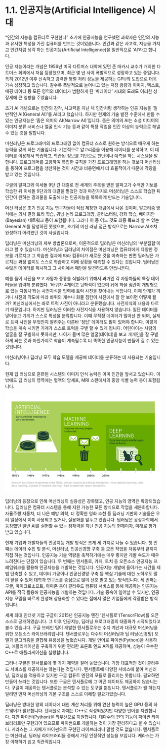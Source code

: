 # 1.1.    인공지능\(Artificial Intelligence\) 시대

“인간의 지능을 컴퓨터로 구현한다” 초기에 인공지능을 연구했던 과학자은 인간의 지능과 유사한 특성을 가진 컴퓨터를 만드는 것이었습니다. 인간과 같은 사고력, 지능을 가지고 인간처럼 생각 하는 인공지능\(Artificial Intelligence\)을 일반적으로 ‘AI’라고 합니다.

인공 지능이라는 개념은 1956년 미국 다트머스 대학에 있던 존 매카시 교수가 개최한 다트머스 회의에서 처음 등장했으며, 최근 몇 년 사이 폭발적으로 성장하고 있는 중입니다. 특히 2012년 이후 신속하고 강력한 병렬 처리 성능을 제공하는 GPU의 도입으로 더욱 가속 성장하고 있습니다. 갈수록 폭발적으로 늘어나고 있는 저장 용량과 이미지, 텍스트, 매핑 데이터 등 모든 영역의 데이터가 범람하게 된 ‘빅데이터’ 시대의 도래도 이러한 성장세에 큰 영향을 주었습니다.

초기 AI 개념으로는 인간의 감각, 사고력을 지닌 채 인간처럼 생각하는 인공 지능을 ‘일반적인 AI\(General AI\)’를 AI라고 했습니다. 하지만 현재의 기술 발전 수준에서 만들 수 있는 인공지능은 ‘좁은 의미의 AI\(Narrow AI\)’입니다. 좁은 의미의 AI는 소셜 미디어의 이미지 분류 서비스나 얼굴 인식 기능 등과 같이 특정 작업을 인간 이상의 능력으로 해낼 수 있는 것을 말합니다.

머신러닝은 프로그래머의 프로그래밍 없이 컴퓨터 스스로 원하는 방식으로 배우게 하는 능력을 갖게 하는 기술입니다. 기본적으로 알고리즘을 이용해 데이터를 분석하고, 이 데이터를 이용해서 학습하고, 학습된 정보를 기반으로 판단이나 예측을 하는 시스템을 말합니다. 프로그래머를 고용하여 복잡한 규칙을 가진 프로그래밍을 하는 것보다 머신러닝을 통하여 프로그램을 생산하는 것이 시간과 비용면에서 더 효율적이기 때문에 각광을 받고 있는 것입니다.

구글의 알파고와 이세돌 9단 간 대결로 전 세계의 주목을 받은 알파고가 수백만 기보를 학습한 뒤 이세돌 9단과의 대결을 펼쳤던 것과 마찬가지로 머싱러닝은 스스로 학습한 뒤 인간이 원하는 결과물을 도출해내는 인공지능을 똑똑하게 만드는 기술입니다.

머신 러닝은 초기 인공 지능 연구자들이 직접 제창한 개념에서 나온 것이며, 알고리즘 방식에는 의사 결정 트리 학습, 귀납 논리 프로그래밍, 클러스터링, 강화 학습, 베이지안\(Bayesian\) 네트워크 등이 포함됩니다. 그러나 이 중 어느 것도 최종 목표라 할 수 있는 General AI를 달성하진 못했으며, 초기의 머신 러닝 접근 방식으로는 Narrow AI조차 완성하기 어려웠던 것이 사실입니다.

딥러닝은 머신러닝의 세부 방법론으로써, 이론적으로 딥러닝은 머신러닝의 ‘부분집합’이라고 할 수 있습니다. 머신러닝과 딥러닝의 차이점은 머신러닝은 컴퓨터에게 다양한 정보를 가르치고 그 학습한 결과에 따라 컴퓨터가 새로운 것을 예측하는 반면 딥러닝은 가르치는 과정 없이도 스스로 학습하고 미래 상황을 예측할 수 있다는 것입니다. 딥러닝은 수많은 데이터를 제시하고 그 사이에서 패턴을 발견하도록 만듭니든다.

예를 들어 사진을 보고 자동차 종류를 식별하기 위해서 과거엔 각 자동차들의 특징 데이터들을 입력해 분류했다. ‘바퀴가 4개이고 뒷좌석이 없으며 뒤에 화물 짐칸이 개방형으로 있는 자동차’라는 사전지식을 입력해 트럭 사진을 찾아내는 식입니다. 이때 안개가 끼거나 사진의 각도에 따라 바퀴의 개수나 화물 짐칸이 사진에서 잘 안 보이면 어떻게 될까? 머신러닝에서는 바로 트럭 사진이 아니라고 분류했습니다. 사전지식의 내용과 다르기 때문입니다. 하지만 딥러닝은 이러한 사전지식을 사용하지 않습니다. 일단 데이터를 넣어놓고 기계가 스스로 특성을 분류합니다. 이때 무작정 데이터가 많아선 안 되며, 실제로 트럭 사진을 무엇인지 알려주는 이른바 ‘정답’ 데이터도 많이 있어야 합니다. 이렇게 학습을 계속 시키면 기계가 스스로 트럭을 구별 할 수 있게 됩니다. 어린아이는 사람의 얼굴을 잘 구별하지 못하지만, 나이가 들며 많은 얼굴\(데이터\)을 보고 개개인을 잘 구별하게 되는 것과 마찬가지로 학습이 계속될수록 더 똑똑한 인공지능이 만들어 질 수 있는 것입니다.

머신러닝이나 딥러닝 모두 학습 모델을 제공해 데이터를 분류하는 데 사용되는 기술입니다.

현재 딥 러닝으로 훈련된 시스템의 이미지 인식 능력은 이미 인간을 앞서고 있습니다. 이 밖에도 딥 러닝의 영역에는 혈액의 암세포, MRI 스캔에서의 종양 식별 능력 등이 포함됩니다.

![](../../.gitbook/assets/1-1.jpg)

딥러닝의 등장으로 인해 머신러닝의 실용성은 강화됐고, 인공 지능의 영역은 확장되었습니다. 딥러닝은 컴퓨터 시스템을 통해 지원 가능한 모든 방식으로 작업을 세분화합니다. 자율주행 자동차, 더 나은 예방 의학, 더 정확한 영화 추천 등 딥러닝 기반의 기술들은 우리 일상에서 이미 사용되고 있거나, 실용화를 앞두고 있습니다. 딥러닝은 공상과학에서 등장했던 일반 AI를 실현할 수 있는 잠재력을 지닌 인공 지능의 현재이자, 미래로 평가 받고 있습니다.

현재 기업과 개발자들의 인공지능 개발 방식은 크게 세 가지로 나눌 수 있습니다. 첫 번째는 데이터 수집 및 분석, 머신러닝, 인공신경망 구축 등 모든 작업을 처음부터 끝까지 직접 하는 것입니다. 인공지능 기술 역량을 축적하기에는 매우 좋지만 개발 속도가 매우 느려진다는 단점이 있습니다. 두 번째는 텐서플로, 카페, 토치 등 오픈소스 인공지능 프레임워크를 활용해 인공지능을 개발하는 것입니다. 인공지능 개발에 들어가는 시간을 제법 단축할 수 있고, 데이터 가공이나 인공신경망 구축 등 핵심 기술에 대한 노하우도 많이 얻을 수 있어 대학과 연구소를 중심으로 많이 선호 받고 있는 방식입니다. 세 번째는 구글, 마이크로소프트, 아마존 등이 클라우드 컴퓨팅 서비스를 통해 제공하는 인공지능 API를 적극 활용해 인공지능을 개발하는 것입니다. 기술 종속이 일어날 수 있지만, 인공지능 모델을 빠르게 완성해 상용화할 수 있다는 점에서 많은 기업들에게 각광받은 방식입니다.

세계 최대 인터넷 기업 구글이 2015년 인공지능 엔진 '텐서플로'\(TensorFlow\)를 오픈 소스로 공개하였습니다. 그 이후 인공지능, 딥러닝 프로그래밍의 대중화가 시작되었다고 볼수 있습니다. 구글 브레인 팀이 개발한 텐서플로우는 수치 계산과 대규모 머신러닝을 위한 오픈소스 라이브러리입니다. 텐서플로우는 다수의 머신러닝과 딥 러닝\(신경망\) 모델과 알고리즘을 결합해 유용성을 높혔습니다. 개발 언어로 파이썬\(Python\)을 사용하고,  애플리케이션을 구축하기 위한 편리한 프론트 엔드 API를 제공하며, 성능이 우수한 C++로 애플리케이션을 실행합니다.

그러나 구글은 텐서플로에 몇 가지 제약을 걸어 놓았습니다. 가장 대표적인 것이 클라우드 서비스를 제공하지는 않는다는 것입니다. 텐서플로에 다양한 서비스에 붙여 머신러닝, 딥러닝을 적용하고 있지만 구글 컴퓨트 엔진의 모듈로 올리지는 못합니다. 필요하면 만들어 쓰라는 것입니다. 또한 구글은 텐서플로에 그 어떤 데이터도 제공하지 않습니는다. 구글이 제공하는 텐서플로는 분석할 수 있는 도구일 뿐입니다. 텐서플로가 뭘 하는지 알려면 먼저 머신러닝의 기본 구조를 스스로 이해할 필요가있습니다.

딥러닝은 방대한 양의 데이터에 대한 계산 처리를 위해 연산 능력이 높은 GPU 등의 하드웨어가 필요합니다. 텐서플로 자체는 C++로 작성되었지만 다양한 언어를 지원합니다. 다만 파이썬\(Python\)을 최우선으로 지원합니다. 대다수의 편의 기능이 파이썬 라이브러리로만 구현되어 있으므로 파이썬으로 개발하는 것이 가장 편리하다고 볼 수 있습니다. 케라스는 그 자체가 파이썬으로 구현된 라이브러리니 말할 것도 없습니다. 텐서플로는 머신러닝, 딥러닝 라이브러리들 중에서 가장 안정적인 성능을 보입니다. 케라스는 가장 이해하기 쉽고 직관적입니다.

